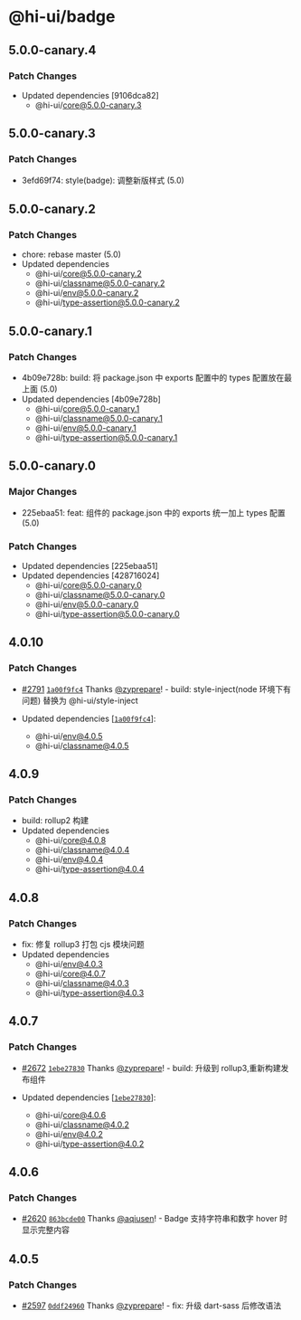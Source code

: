 # @hi-ui/badge

## 5.0.0-canary.4

### Patch Changes

- Updated dependencies [9106dca82]
  - @hi-ui/core@5.0.0-canary.3

## 5.0.0-canary.3

### Patch Changes

- 3efd69f74: style(badge): 调整新版样式 (5.0)

## 5.0.0-canary.2

### Patch Changes

- chore: rebase master (5.0)
- Updated dependencies
  - @hi-ui/core@5.0.0-canary.2
  - @hi-ui/classname@5.0.0-canary.2
  - @hi-ui/env@5.0.0-canary.2
  - @hi-ui/type-assertion@5.0.0-canary.2

## 5.0.0-canary.1

### Patch Changes

- 4b09e728b: build: 将 package.json 中 exports 配置中的 types 配置放在最上面 (5.0)
- Updated dependencies [4b09e728b]
  - @hi-ui/core@5.0.0-canary.1
  - @hi-ui/classname@5.0.0-canary.1
  - @hi-ui/env@5.0.0-canary.1
  - @hi-ui/type-assertion@5.0.0-canary.1

## 5.0.0-canary.0

### Major Changes

- 225ebaa51: feat: 组件的 package.json 中的 exports 统一加上 types 配置 (5.0)

### Patch Changes

- Updated dependencies [225ebaa51]
- Updated dependencies [428716024]
  - @hi-ui/core@5.0.0-canary.0
  - @hi-ui/classname@5.0.0-canary.0
  - @hi-ui/env@5.0.0-canary.0
  - @hi-ui/type-assertion@5.0.0-canary.0

## 4.0.10

### Patch Changes

- [#2791](https://github.com/XiaoMi/hiui/pull/2791) [`1a00f9fc4`](https://github.com/XiaoMi/hiui/commit/1a00f9fc4a44619059d7852e846b54fedbd56715) Thanks [@zyprepare](https://github.com/zyprepare)! - build: style-inject(node 环境下有问题) 替换为 @hi-ui/style-inject

- Updated dependencies [[`1a00f9fc4`](https://github.com/XiaoMi/hiui/commit/1a00f9fc4a44619059d7852e846b54fedbd56715)]:
  - @hi-ui/env@4.0.5
  - @hi-ui/classname@4.0.5

## 4.0.9

### Patch Changes

- build: rollup2 构建
- Updated dependencies
  - @hi-ui/core@4.0.8
  - @hi-ui/classname@4.0.4
  - @hi-ui/env@4.0.4
  - @hi-ui/type-assertion@4.0.4

## 4.0.8

### Patch Changes

- fix: 修复 rollup3 打包 cjs 模块问题
- Updated dependencies
  - @hi-ui/env@4.0.3
  - @hi-ui/core@4.0.7
  - @hi-ui/classname@4.0.3
  - @hi-ui/type-assertion@4.0.3

## 4.0.7

### Patch Changes

- [#2672](https://github.com/XiaoMi/hiui/pull/2672) [`1ebe27830`](https://github.com/XiaoMi/hiui/commit/1ebe2783098b3a8cd980bd10076d67635463800e) Thanks [@zyprepare](https://github.com/zyprepare)! - build: 升级到 rollup3,重新构建发布组件

- Updated dependencies [[`1ebe27830`](https://github.com/XiaoMi/hiui/commit/1ebe2783098b3a8cd980bd10076d67635463800e)]:
  - @hi-ui/core@4.0.6
  - @hi-ui/classname@4.0.2
  - @hi-ui/env@4.0.2
  - @hi-ui/type-assertion@4.0.2

## 4.0.6

### Patch Changes

- [#2620](https://github.com/XiaoMi/hiui/pull/2620) [`863bcde00`](https://github.com/XiaoMi/hiui/commit/863bcde0033f8bb4c9866e6f975e52726e4a5825) Thanks [@aqiusen](https://github.com/aqiusen)! - Badge 支持字符串和数字 hover 时显示完整内容

## 4.0.5

### Patch Changes

- [#2597](https://github.com/XiaoMi/hiui/pull/2597) [`0ddf24960`](https://github.com/XiaoMi/hiui/commit/0ddf24960194fdd15653e34e0a6cef54b1586748) Thanks [@zyprepare](https://github.com/zyprepare)! - fix: 升级 dart-sass 后修改语法
